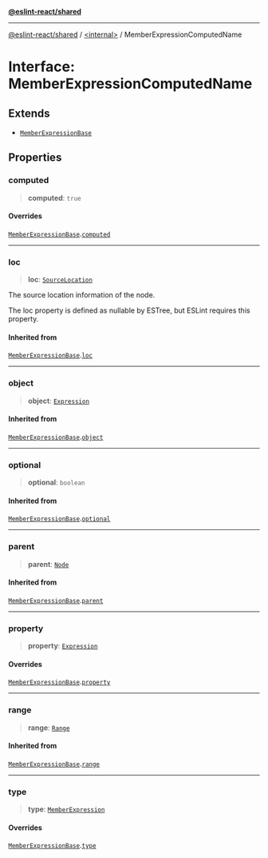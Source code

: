 [**@eslint-react/shared**](../../README.md)

***

[@eslint-react/shared](../../README.md) / [\<internal\>](../README.md) / MemberExpressionComputedName

# Interface: MemberExpressionComputedName

## Extends

- [`MemberExpressionBase`](MemberExpressionBase.md)

## Properties

### computed

> **computed**: `true`

#### Overrides

[`MemberExpressionBase`](MemberExpressionBase.md).[`computed`](MemberExpressionBase.md#computed)

***

### loc

> **loc**: [`SourceLocation`](SourceLocation.md)

The source location information of the node.

The loc property is defined as nullable by ESTree, but ESLint requires this property.

#### Inherited from

[`MemberExpressionBase`](MemberExpressionBase.md).[`loc`](MemberExpressionBase.md#loc)

***

### object

> **object**: [`Expression`](../type-aliases/Expression.md)

#### Inherited from

[`MemberExpressionBase`](MemberExpressionBase.md).[`object`](MemberExpressionBase.md#object)

***

### optional

> **optional**: `boolean`

#### Inherited from

[`MemberExpressionBase`](MemberExpressionBase.md).[`optional`](MemberExpressionBase.md#optional)

***

### parent

> **parent**: [`Node`](../type-aliases/Node.md)

#### Inherited from

[`MemberExpressionBase`](MemberExpressionBase.md).[`parent`](MemberExpressionBase.md#parent)

***

### property

> **property**: [`Expression`](../type-aliases/Expression.md)

#### Overrides

[`MemberExpressionBase`](MemberExpressionBase.md).[`property`](MemberExpressionBase.md#property)

***

### range

> **range**: [`Range`](../type-aliases/Range.md)

#### Inherited from

[`MemberExpressionBase`](MemberExpressionBase.md).[`range`](MemberExpressionBase.md#range)

***

### type

> **type**: [`MemberExpression`](../enumerations/AST_NODE_TYPES.md#memberexpression)

#### Overrides

[`MemberExpressionBase`](MemberExpressionBase.md).[`type`](MemberExpressionBase.md#type)

